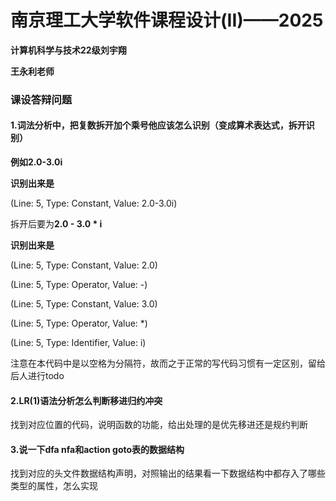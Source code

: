 # 南京理工大学软件课程设计(II)——2025

**计算机科学与技术22级刘宇翔**

**王永利老师**

### 课设答辩问题

#### 1.词法分析中，把复数拆开加个乘号他应该怎么识别（变成算术表达式，拆开识别）

**例如2.0-3.0i**

**识别出来是**

(Line: 5, Type: Constant, Value: 2.0-3.0i)

拆开后要为**2.0 - 3.0 * i**

**识别出来是**

(Line: 5, Type: Constant, Value: 2.0)

(Line: 5, Type: Operator, Value: -)

(Line: 5, Type: Constant, Value: 3.0)

(Line: 5, Type: Operator, Value: *)

(Line: 5, Type: Identifier, Value: i)

注意在本代码中是以空格为分隔符，故而之于正常的写代码习惯有一定区别，留给后人进行todo

#### 2.LR(1)语法分析怎么判断移进归约冲突

找到对应位置的代码，说明函数的功能，给出处理的是优先移进还是规约判断

#### 3.说一下dfa nfa和action goto表的数据结构

找到对应的头文件数据结构声明，对照输出的结果看一下数据结构中都存入了哪些类型的属性，怎么实现

